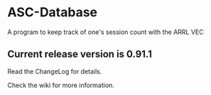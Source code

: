 # ASC-Database

A program to keep track of one's session count with the ARRL VEC

## Current release version is 0.91.1

Read the ChangeLog for details.

Check the wiki for more information.
